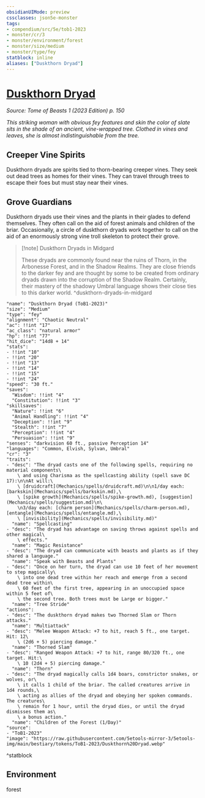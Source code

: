 ```yaml
---
obsidianUIMode: preview
cssclasses: json5e-monster
tags:
- compendium/src/5e/tob1-2023
- monster/cr/3
- monster/environment/forest
- monster/size/medium
- monster/type/fey
statblock: inline
aliases: ["Duskthorn Dryad"]
---
```

# [Duskthorn Dryad](Mechanics\bestiary\fey/duskthorn-dryad-tob1-2023.md)
*Source: Tome of Beasts 1 (2023 Edition) p. 150*  

*This striking woman with obvious fey features and skin the color of slate sits in the shade of an ancient, vine-wrapped tree. Clothed in vines and leaves, she is almost indistinguishable from the tree.*

## Creeper Vine Spirits

Duskthorn dryads are spirits tied to thorn-bearing creeper vines. They seek out dead trees as homes for their vines. They can travel through trees to escape their foes but must stay near their vines.

## Grove Guardians

Duskthorn dryads use their vines and the plants in their glades to defend themselves. They often call on the aid of forest animals and children of the briar. Occasionally, a circle of duskthorn dryads work together to call on the aid of an enormously strong vine troll skeleton to protect their grove.

> [!note] Duskthorn Dryads in Midgard
> 
> These dryads are commonly found near the ruins of Thorn, in the Arbonesse Forest, and in the Shadow Realms. They are close friends to the darker fey and are thought by some to be created from ordinary dryads drawn into the corruption of the Shadow Realm. Certainly, their mastery of the shadowy Umbral language shows their close ties to this darker world.
^duskthorn-dryads-in-midgard

```statblock
"name": "Duskthorn Dryad (ToB1-2023)"
"size": "Medium"
"type": "fey"
"alignment": "Chaotic Neutral"
"ac": !!int "17"
"ac_class": "natural armor"
"hp": !!int "77"
"hit_dice": "14d8 + 14"
"stats":
- !!int "10"
- !!int "20"
- !!int "13"
- !!int "14"
- !!int "15"
- !!int "24"
"speed": "30 ft."
"saves":
  "Wisdom": !!int "4"
  "Constitution": !!int "3"
"skillsaves":
  "Nature": !!int "6"
  "Animal Handling": !!int "4"
  "Deception": !!int "9"
  "Stealth": !!int "7"
  "Perception": !!int "4"
  "Persuasion": !!int "9"
"senses": "darkvision 60 ft., passive Perception 14"
"languages": "Common, Elvish, Sylvan, Umbral"
"cr": "3"
"traits":
- "desc": "The dryad casts one of the following spells, requiring no material components\
    \ and using Charisma as the spellcasting ability (spell save DC 17):\n\nAt will:\
    \ [druidcraft](Mechanics/spells/druidcraft.md)\n\n1/day each: [barkskin](Mechanics/spells/barkskin.md),\
    \ [spike growth](Mechanics/spells/spike-growth.md), [suggestion](Mechanics/spells/suggestion.md)\n\
    \n3/day each: [charm person](Mechanics/spells/charm-person.md), [entangle](Mechanics/spells/entangle.md),\
    \ [invisibility](Mechanics/spells/invisibility.md)"
  "name": "Spellcasting"
- "desc": "The dryad has advantage on saving throws against spells and other magical\
    \ effects."
  "name": "Magic Resistance"
- "desc": "The dryad can communicate with beasts and plants as if they shared a language."
  "name": "Speak with Beasts and Plants"
- "desc": "Once on her turn, the dryad can use 10 feet of her movement to step magically\
    \ into one dead tree within her reach and emerge from a second dead tree within\
    \ 60 feet of the first tree, appearing in an unoccupied space within 5 feet of\
    \ the second tree. Both trees must be Large or bigger."
  "name": "Tree Stride"
"actions":
- "desc": "The duskthorn dryad makes two Thorned Slam or Thorn attacks."
  "name": "Multiattack"
- "desc": "Melee Weapon Attack: +7 to hit, reach 5 ft., one target. Hit: 12\
    \ (2d6 + 5) piercing damage."
  "name": "Thorned Slam"
- "desc": "Ranged Weapon Attack: +7 to hit, range 80/320 ft., one target. Hit:\
    \ 10 (2d4 + 5) piercing damage."
  "name": "Thorn"
- "desc": "The dryad magically calls 1d4 boars, constrictor snakes, or wolves, or\
    \ it calls 1 child of the briar. The called creatures arrive in 1d4 rounds,\
    \ acting as allies of the dryad and obeying her spoken commands. The creatures\
    \ remain for 1 hour, until the dryad dies, or until the dryad dismisses them as\
    \ a bonus action."
  "name": "Children of the Forest (1/Day)"
"source":
- "ToB1-2023"
"image": "https://raw.githubusercontent.com/5etools-mirror-3/5etools-img/main/bestiary/tokens/ToB1-2023/Duskthorn%20Dryad.webp"
```
^statblock

## Environment

forest